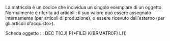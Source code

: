 La matricola è un codice che individua un singolo esemplare di un oggetto.
Normalmente è riferita ad articoli :  il suo valore può essere assegnato internamente (per articoli di produzione), o essere ricevuto dall'esterno (per gli articoli d'acquisto>).

Scheda oggetto
 :  : DEC T(OJ) P(\*FILE) K(BRMATR0F) L(1)
